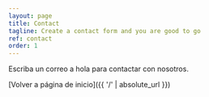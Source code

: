 ```yaml
---
layout: page
title: Contact
tagline: Create a contact form and you are good to go
ref: contact
order: 1
---
```


Escriba un correo a hola para contactar con nosotros.

[Volver a página de inicio]({{ '/' | absolute_url }})
